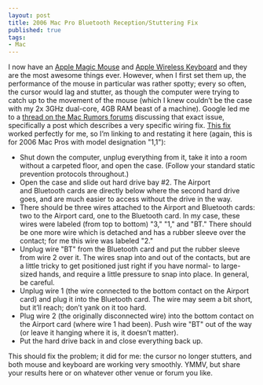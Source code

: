 ```yaml
---
layout: post
title: 2006 Mac Pro Bluetooth Reception/Stuttering Fix
published: true
tags:
- Mac
---
```


I now have an [Apple Magic Mouse][] and [Apple Wireless Keyboard][] and
they are the most awesome things ever. However, when I first set them
up, the performance of the mouse in particular was rather spotty; every
so often, the cursor would lag and stutter, as though the computer were
trying to catch up to the movement of the mouse (which I knew couldn’t
be the case with my 2x 3GHz dual-core, 4GB RAM beast of a machine).
Google led me to a [thread on the Mac Rumors forums][] discussing that
exact issue, specifically a post which describes a very specific wiring
fix. [This fix][] worked perfectly for me, so I’m linking to and
restating it here (again, this is for 2006 Mac Pros with model
designation "1,1"):

 *  Shut down the computer, unplug everything from it, take it into a
    room without a carpeted floor, and open the case. (Follow your
    standard static prevention protocols throughout.)
 *  Open the case and slide out hard drive bay #2. The Airport
    and Bluetooth cards are directly below where the second hard drive
    goes, and are much easier to access without the drive in the way.
 *  There should be three wires attached to the Airport and Bluetooth
    cards: two to the Airport card, one to the Bluetooth card. In my
    case, these wires were labeled (from top to bottom) "3," "1," and
    "BT." There should be one more wire which is detached and has a
    rubber sleeve over the contact; for me this wire was labeled "2."
 *  Unplug wire "BT" from the Bluetooth card and put the rubber sleeve
    from wire 2 over it. The wires snap into and out of the contacts,
    but are a little tricky to get positioned just right if you have
    normal- to large-sized hands, and require a little pressure to
    snap into place. In general, be careful.
 *  Unplug wire 1 (the wire connected to the bottom contact on the
    Airport card) and plug it into the Bluetooth card. The wire may
    seem a bit short, but it’ll reach; don’t yank on it too hard.
 *  Plug wire 2 (the originally disconnected wire) into the bottom
    contact on the Airport card (where wire 1 had been). Push wire "BT"
    out of the way (or leave it hanging where it is, it doesn’t
    matter).
 *  Put the hard drive back in and close everything back up.

This should fix the problem; it did for me: the cursor no longer
stutters, and both mouse and keyboard are working very smoothly. YMMV,
but share your results here or on whatever other venue or forum you
like.

[Apple Magic Mouse]: http://www.apple.com/magicmouse/
[Apple Wireless Keyboard]: http://www.apple.com/keyboard/
[thread on the Mac Rumors forums]: http://forums.macrumors.com/showthread.php?p=8746630
[This fix]: http://forums.macrumors.com/showthread.php?p=8746630#post8748795
